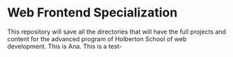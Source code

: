 # Web Frontend Specialization 
This repository will save all the directories that will have the full projects and content for the advanced program of Holberton School of web development.
This is Ana. 
This is a test-